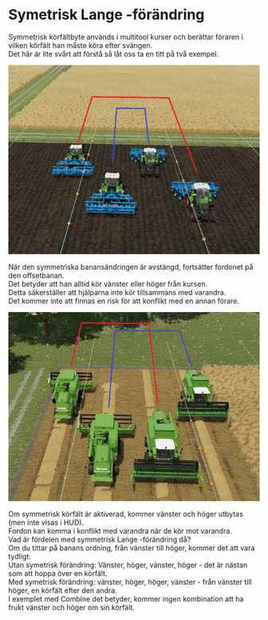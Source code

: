 # Symetrisk Lange -förändring

  
Symmetrisk körfältbyte används i multitool kurser och berättar föraren i vilken körfält han måste köra efter svängen.  
Det här är lite svårt att förstå så låt oss ta en titt på två exempel.  


![Image](../assets/images/regularchange_0_0_1020_765.png)

  
När den symmetriska banansändringen är avstängd, fortsätter fordonet på den offsetbanan.  
Det betyder att han alltid kör vänster eller höger från kursen.  
Detta säkerställer att hjälparna inte kör tillsammans med varandra.  
Det kommer inte att finnas en risk för att konflikt med en annan förare.  


![Image](../assets/images/symetricchange_0_0_1020_765.png)

  
Om symmetrisk körfält är aktiverad, kommer vänster och höger utbytas (men inte visas i HUD).  
Fordon kan komma i konflikt med varandra när de kör mot varandra.  
Vad är fördelen med symmetrisk Lange -förändring då?  
Om du tittar på banans ordning, från vänster till höger, kommer det att vara tydligt:  
Utan symetrisk förändring: Vänster, höger, vänster, höger - det är nästan som att hoppa över en körfält.  
Med symetrisk förändring: vänster, höger, höger, vänster - från vänster till höger, en körfält efter den andra.  
I exemplet med Combine det betyder, kommer ingen kombination att ha frukt vänster och höger om sin körfält.  


